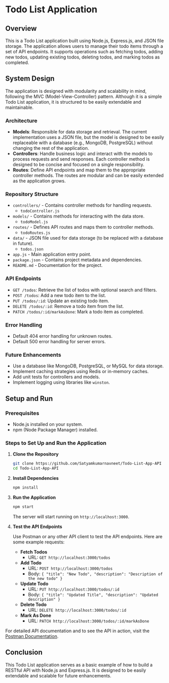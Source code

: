 # Todo List Application

## Overview

This is a Todo List application built using Node.js, Express.js, and JSON file storage. The application allows users to manage their todo items through a set of API endpoints. It supports operations such as fetching todos, adding new todos, updating existing todos, deleting todos, and marking todos as completed.

## System Design

The application is designed with modularity and scalability in mind, following the MVC (Model-View-Controller) pattern. Although it is a simple Todo List application, it is structured to be easily extendable and maintainable.

### Architecture

- **Models**: Responsible for data storage and retrieval. The current implementation uses a JSON file, but the model is designed to be easily replaceable with a database (e.g., MongoDB, PostgreSQL) without changing the rest of the application.
- **Controllers**: Handle business logic and interact with the models to process requests and send responses. Each controller method is designed to be concise and focused on a single responsibility.
- **Routes**: Define API endpoints and map them to the appropriate controller methods. The routes are modular and can be easily extended as the application grows.

### Repository Structure

- `controllers/` - Contains controller methods for handling requests.
  - `todoController.js`
- `models/` - Contains methods for interacting with the data store.
  - `todoModel.js`
- `routes/` - Defines API routes and maps them to controller methods.
  - `todoRoutes.js`
- `data/` - JSON file used for data storage (to be replaced with a database in future).
  - `todos.json`
- `app.js` - Main application entry point.
- `package.json` - Contains project metadata and dependencies.
- `README.md` - Documentation for the project.

### API Endpoints

- `GET /todos`: Retrieve the list of todos with optional search and filters.
- `POST /todos`: Add a new todo item to the list.
- `PUT /todos/:id`: Update an existing todo item.
- `DELETE /todos/:id`: Remove a todo item from the list.
- `PATCH /todos/:id/markAsDone`: Mark a todo item as completed.

### Error Handling

- Default 404 error handling for unknown routes.
- Default 500 error handling for server errors.

### Future Enhancements

- Use a database like MongoDB, PostgreSQL, or MySQL for data storage.
- Implement caching strategies using Redis or in-memory caches.
- Add unit tests for controllers and models.
- Implement logging using libraries like `winston`.

## Setup and Run

### Prerequisites

- Node.js installed on your system.
- npm (Node Package Manager) installed.

### Steps to Set Up and Run the Application

1. **Clone the Repository**

    ```bash
    git clone https://github.com/Satyamkumarnavneet/Todo-List-App-API
    cd Todo-List-App-API
    ```

2. **Install Dependencies**

    ```bash
    npm install
    ```

3. **Run the Application**

    ```bash
    npm start
    ```

    The server will start running on `http://localhost:3000`.

4. **Test the API Endpoints**

    Use Postman or any other API client to test the API endpoints. Here are some example requests:

    - **Fetch Todos**
        - URL: `GET http://localhost:3000/todos`
    - **Add Todo**
        - URL: `POST http://localhost:3000/todos`
        - Body: `{
            "title": "New Todo",
            "description": "Description of the new todo"
          }`
    - **Update Todo**
        - URL: `PUT http://localhost:3000/todos/:id`
        - Body: `{
            "title": "Updated Title",
            "description": "Updated description"
          }`
    - **Delete Todo**
        - URL: `DELETE http://localhost:3000/todos/:id`
    - **Mark As Done**
        - URL: `PATCH http://localhost:3000/todos/:id/markAsDone`

For detailed API documentation and to see the API in action, visit the [Postman Documentation](https://documenter.getpostman.com/view/16476251/2sA3kaDznq).

## Conclusion

This Todo List application serves as a basic example of how to build a RESTful API with Node.js and Express.js. It is designed to be easily extendable and scalable for future enhancements.
